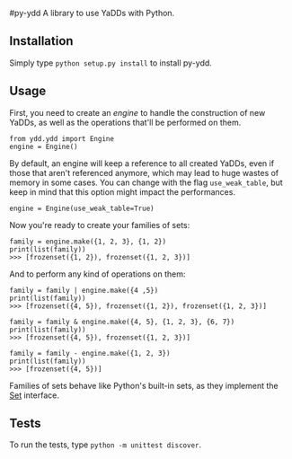 #py-ydd
A library to use YaDDs with Python.

## Installation
Simply type `python setup.py install` to install py-ydd.

## Usage
First, you need to create an *engine* to handle the construction of new YaDDs, as well as the operations that'll be performed on them.

```
from ydd.ydd import Engine
engine = Engine()
```

By default, an engine will keep a reference to all created YaDDs, even if those that aren't referenced anymore, which may lead to huge wastes of memory in some cases.
You can change with the flag `use_weak_table`, but keep in mind that this option might impact the performances.

```
engine = Engine(use_weak_table=True)
```

Now you're ready to create your families of sets:

```
family = engine.make({1, 2, 3}, {1, 2})
print(list(family))
>>> [frozenset({1, 2}), frozenset({1, 2, 3})]
```

And to perform any kind of operations on them:

```
family = family | engine.make({4 ,5})
print(list(family))
>>> [frozenset({4, 5}), frozenset({1, 2}), frozenset({1, 2, 3})]

family = family & engine.make({4, 5}, {1, 2, 3}, {6, 7})
print(list(family))
>>> [frozenset({4, 5}), frozenset({1, 2, 3})]

family = family - engine.make({1, 2, 3})
print(list(family))
>>> [frozenset({4, 5})]
```

Families of sets behave like Python's built-in sets, as they implement the [Set](https://docs.python.org/3/library/collections.abc.html#collections.abc.Set) interface.

## Tests
To run the tests, type `python -m unittest discover`.
